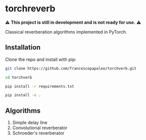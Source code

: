# torchreverb

:warning: **This project is still in development and is not ready for use.** :warning:

Classical reverberation algorithms implemented in PyTorch.

## Installation

Clone the repo and install with pip:

```bash
git clone https://github.com/francescopapaleo/torchverb.git

cd torchverb

pip install -r requirements.txt

pip install -e .
```

## Algorithms

1. Simple delay line
1. Convolutional reverberator
1. Schroeder's reverberator